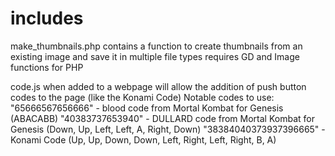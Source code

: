 # includes

make_thumbnails.php
contains a function to create thumbnails from an existing image and save it in multiple file types
requires GD and Image functions for PHP

code.js
when added to a webpage will allow the addition of push button codes to the page (like the Konami Code)
Notable codes to use:
"65666567656666" - blood code from Mortal Kombat for Genesis (ABACABB)
"40383737653940" - DULLARD code from Mortal Kombat for Genesis (Down, Up, Left, Left, A, Right, Down)
"38384040373937396665" - Konami Code (Up, Up, Down, Down, Left, Right, Left, Right, B, A)
